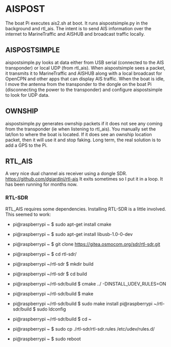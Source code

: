 # AISPOST
The boat Pi executes ais2.sh at boot. It runs aispostsimple.py in the background and rtl_ais. The intent is to send AIS information over the internet to MarineTraffic and AISHUB and broadcast traffic locally.
## AISPOSTSIMPLE
aispostsimple.py looks at data either from USB serial (connected to the AIS transponder) or local UDP (from rtl_ais). When aispostsimple sees a packet, it transmits it to MarineTraffic and 
AISHUB along with a local broadcast for OpenCPN and other apps that can display AIS traffic. When the boat is idle, I move the antenna from the transponder to the dongle on the boat Pi (disconnecting the power to the transponder) and configure aispostsimple to look for UDP data. 
## OWNSHIP
aispostsimple.py generates ownship packets if it does not see any coming from the transponder (ie when listening to rtl_ais). You manually set the lat/lon to where the boat is located. If it does see an ownship location packet, then it will use it and stop faking. Long term, the real solution is to add a GPS to the Pi. 
## RTL_AIS
A very nice dual channel ais receiver using a dongle SDR. https://github.com/dgiardini/rtl-ais It exits sometimes so I put it in a loop. It has been running for months now. 
### RTL-SDR
RTL_AIS requires some dependencies. Installing RTL-SDR is a little involved. This seemed to work: 
- pi@raspberrypi ~ $ sudo apt-get install cmake
- pi@raspberrypi ~ $ sudo apt-get install libusb-1.0-0-dev

- pi@raspberrypi ~ $ git clone https://gitea.osmocom.org/sdr/rtl-sdr.git
- pi@raspberrypi ~ $ cd rtl-sdr/
- pi@raspberrypi ~/rtl-sdr $ mkdir build
- pi@raspberrypi ~/rtl-sdr $ cd build
- pi@raspberrypi ~/rtl-sdr/build $ cmake ../ -DINSTALL_UDEV_RULES=ON
- pi@raspberrypi ~/rtl-sdr/build $ make
- pi@raspberrypi ~/rtl-sdr/build $ sudo make install
  pi@raspberrypi ~/rtl-sdr/build $ sudo ldconfig
- pi@raspberrypi ~/rtl-sdr/build $ cd ~
- pi@raspberrypi ~ $ sudo cp ./rtl-sdr/rtl-sdr.rules /etc/udev/rules.d/
- pi@raspberrypi ~ $ sudo reboot


